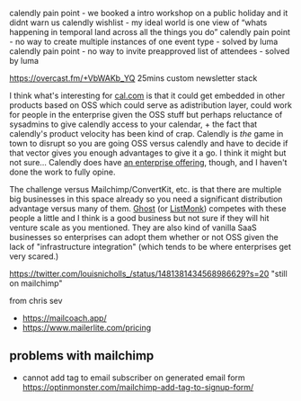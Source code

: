 

calendly pain point - we booked a intro workshop on a public holiday and it didnt warn us
calendly wishlist - my ideal world is one view of “whats happening in temporal land across all the things you do”
calendly pain point - no way to create multiple instances of one event type - solved by luma
calendly pain point - no way to invite preapproved list of attendees - solved by luma



https://overcast.fm/+VbWAKb_YQ 25mins custom newsletter stack


  
I think what's interesting for [cal.com](http://cal.com/) is that it could get embedded in other products based on OSS which could serve as adistribution layer, could work for people in the enterprise given the OSS stuff but perhaps reluctance of sysadmins to give calendly access to your calendar, + the fact that calendly's product velocity has been kind of crap. Calendly is *the* game in town to disrupt so you are going OSS versus calendly and have to decide if that vector gives you enough advantages to give it a go. I think it might but not sure… Calendly does have [an enterprise offering](https://calendly.com/for-enterprise), though, and I haven't done the work to fully opine.  

  

The challenge versus Mailchimp/ConvertKit, etc. is that there are multiple big businesses in this space already so you need a significant distribution advantage versus many of them. [Ghost](https://github.com/tryghost) (or [ListMonk](https://listmonk.app/)) competes with these people a little and I think is a good business but not sure if they will hit venture scale as you mentioned. They are also kind of vanilla SaaS businesses so enterprises can adopt them whether or not OSS given the lack of "infrastructure integration" (which tends to be where enterprises get very scared.)


https://twitter.com/louisnicholls_/status/1481381434568986629?s=20 "still on mailchimp"

from chris sev
- https://mailcoach.app/
- https://www.mailerlite.com/pricing

## problems with mailchimp

- cannot add tag to email subscriber on generated email form https://optinmonster.com/mailchimp-add-tag-to-signup-form/